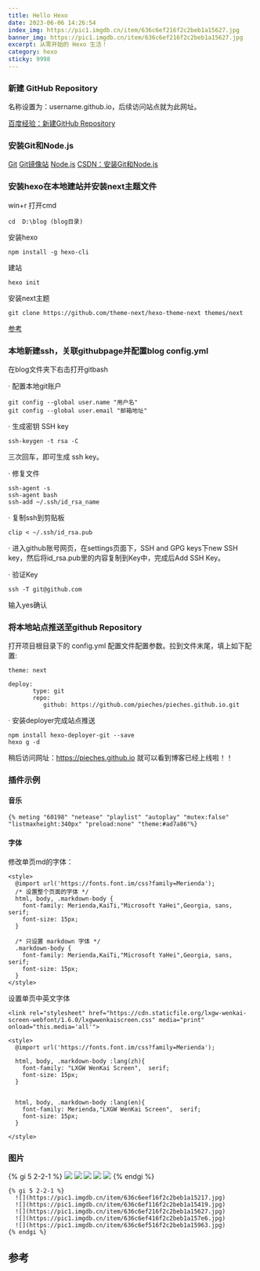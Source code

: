 ```yaml
---
title: Hello Hexo
date: 2023-06-06 14:26:54
index_img: https://pic1.imgdb.cn/item/636c6ef216f2c2beb1a15627.jpg
banner_img: https://pic1.imgdb.cn/item/636c6ef216f2c2beb1a15627.jpg
excerpt: 从零开始的 Hexo 生活！
category: hexo
sticky: 9998
---
```



### 新建 GitHub Repository

名称设置为：username.github.io，后续访问站点就为此网址。

[百度经验：新建GitHub Repository](https://jingyan.baidu.com/article/acf728fd64b5a2f8e510a31d.html)

### 安装Git和Node.js

[Git](https://git-scm.com/downloads)
[Git镜像站](https://npm.taobao.org/mirrors/git-for-windows/)
[Node.js](https://nodejs.org/en/download/)
[CSDN：安装Git和Node.js](https://blog.csdn.net/weixin_44863436/article/details/125079036)

### 安装hexo在本地建站并安装next主题文件

win+r 打开cmd

```
cd  D:\blog (blog目录)
```

安装hexo

```
npm install -g hexo-cli
```

建站

```
hexo init
```

安装next主题

```
git clone https://github.com/theme-next/hexo-theme-next themes/next
```

[参考](https://segmentfault.com/a/1190000017986794)

### 本地新建ssh，关联githubpage并配置blog config.yml

在blog文件夹下右击打开gitbash

· 配置本地git账户
```
git config --global user.name "用户名"
git config --global user.email "邮箱地址"
```

· 生成密钥 SSH key

```
ssh-keygen -t rsa -C
```

三次回车，即可生成 ssh key。

· 修复文件

```
ssh-agent -s
ssh-agent bash
ssh-add ~/.ssh/id_rsa_name
```


· 复制ssh到剪贴板
```
clip < ~/.ssh/id_rsa.pub
```

· 进入github账号网页，在settings页面下，SSH and GPG keys下new SSH key，然后将id_rsa.pub里的内容复制到Key中，完成后Add SSH Key。

· 验证Key
```
ssh -T git@github.com
```
输入yes确认

### 将本地站点推送至github Repository

打开项目根目录下的 config.yml 配置文件配置参数。拉到文件末尾，填上如下配置:
```
theme: next

deploy:
       type: git
       repo:
          github: https://github.com/pieches/pieches.github.io.git
```

· 安装deployer完成站点推送
```
npm install hexo-deployer-git --save
hexo g -d
```

稍后访问网址：https://pieches.github.io 就可以看到博客已经上线啦！！ 


### 插件示例

#### 音乐
```
{% meting "60198" "netease" "playlist" "autoplay" "mutex:false" "listmaxheight:340px" "preload:none" "theme:#ad7a86"%}
```


#### 字体
修改单页md的字体：
```
<style>
  @import url('https://fonts.font.im/css?family=Merienda');
  /* 设置整个页面的字体 */
  html, body, .markdown-body {
    font-family: Merienda,KaiTi,"Microsoft YaHei",Georgia, sans, serif;
    font-size: 15px;
  }

  /* 只设置 markdown 字体 */
  .markdown-body {
    font-family: Merienda,KaiTi,"Microsoft YaHei",Georgia, sans, serif;
    font-size: 15px;
  }
</style>

```

设置单页中英文字体
```
<link rel="stylesheet" href="https://cdn.staticfile.org/lxgw-wenkai-screen-webfont/1.6.0/lxgwwenkaiscreen.css" media="print" onload="this.media='all'">

<style>
  @import url('https://fonts.font.im/css?family=Merienda');
  
  html, body, .markdown-body :lang(zh){
    font-family: "LXGW WenKai Screen",  serif;
    font-size: 15px;
  }


  html, body, .markdown-body :lang(en){
    font-family: Merienda,"LXGW WenKai Screen",  serif;
    font-size: 15px;
  }

</style>
```
### 图片
{% gi 5 2-2-1 %}
  ![](https://pic1.imgdb.cn/item/636c6eef16f2c2beb1a15217.jpg)
  ![](https://pic1.imgdb.cn/item/636c6ef116f2c2beb1a15419.jpg)
  ![](https://pic1.imgdb.cn/item/636c6ef216f2c2beb1a15627.jpg)
  ![](https://pic1.imgdb.cn/item/636c6ef416f2c2beb1a157e6.jpg)
  ![](https://pic1.imgdb.cn/item/636c6ef516f2c2beb1a15963.jpg)
{% endgi %}

```
{% gi 5 2-2-1 %}
  ![](https://pic1.imgdb.cn/item/636c6eef16f2c2beb1a15217.jpg)
  ![](https://pic1.imgdb.cn/item/636c6ef116f2c2beb1a15419.jpg)
  ![](https://pic1.imgdb.cn/item/636c6ef216f2c2beb1a15627.jpg)
  ![](https://pic1.imgdb.cn/item/636c6ef416f2c2beb1a157e6.jpg)
  ![](https://pic1.imgdb.cn/item/636c6ef516f2c2beb1a15963.jpg)
{% endgi %}
```

## 参考
[^1]: <https://pieches.github.io>
[NexT官方github]: <https://github.com/theme-next/hexo-theme-next>
[Next旧网址]: <http://theme-next.iissnan.com/>
[Hexo官方文档]: <https://hexo.io/zh-cn/docs/>
[live2d安装]: <https://blog.csdn.net/BIT_666/article/details/107835822?ops_request_misc=%257B%2522request%255Fid%2522%253A%2522165864926116781790781408%2522%252C%2522scm%2522%253A%252220140713.130102334.pc%255Fblog.%2522%257D&request_id=165864926116781790781408&biz_id=0&utm_medium=distribute.pc_search_result.none-task-blog-2~blog~first_rank_ecpm_v1~rank_v31_ecpm-18-107835822-null-null.185^v2^tag_show&utm_term=Live2D%20%E5%8D%9A%E5%AE%A2&spm=1018.2226.3001.4450>
[ssh-agent 服务是否启动]: <https://blog.csdn.net/qq_34815826/article/details/125099213?spm=1001.2101.3001.6650.5&depth_1-utm_relevant_index=8>